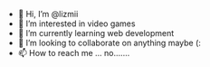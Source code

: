 - 👋 Hi, I’m @lizmii
- 👀 I’m interested in video games
- 🌱 I’m currently learning web development
- 💞️ I’m looking to collaborate on anything maybe (:
- 📫 How to reach me ... no.......

<!---
lizmii/lizmii is a ✨ special ✨ repository because its `README.md` (this file) appears on your GitHub profile.
You can click the Preview link to take a look at your changes.
--->
